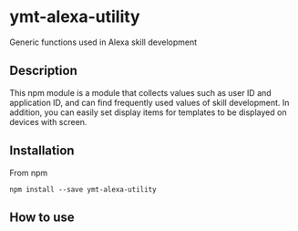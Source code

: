 # ymt-alexa-utility
Generic functions used in Alexa skill development

## Description
This npm module is a module that collects values ​​such as user ID and application ID, and can find frequently used values of skill development. In addition, you can easily set display items for templates to be displayed on devices with screen.

## Installation
From npm

```
npm install --save ymt-alexa-utility
```

## How to use
